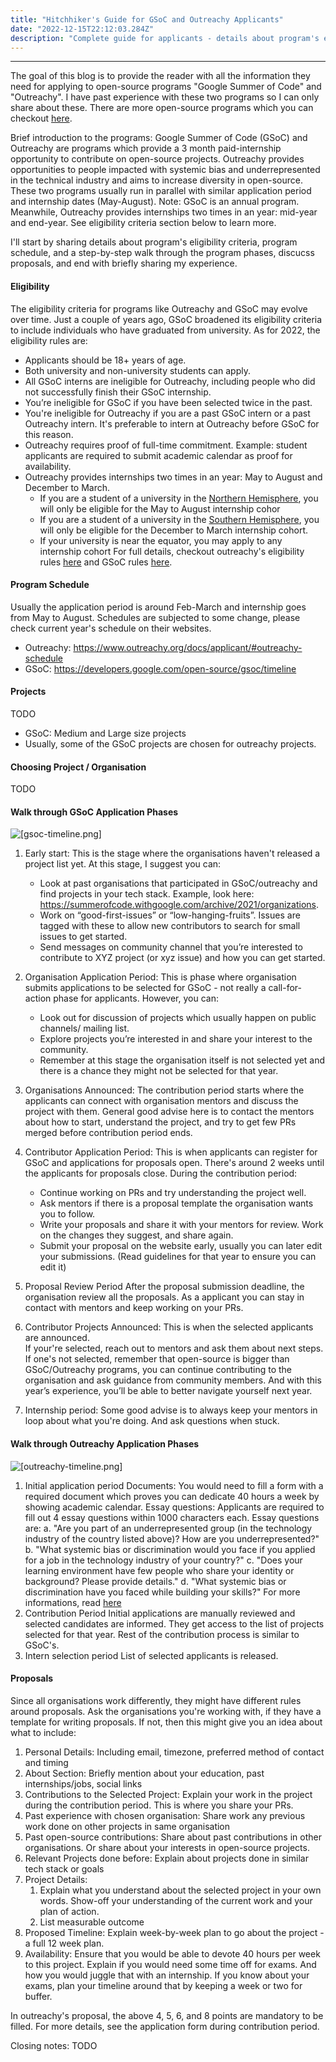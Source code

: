 ```yaml
---
title: "Hitchhiker's Guide for GSoC and Outreachy Applicants"
date: "2022-12-15T22:12:03.284Z"
description: "Complete guide for applicants - details about program's eligibility criteria, program schedule, selecting orgs/projects, and a step-by-step walk through the program phases, and proposal template."
---
```



---

The goal of this blog is to provide the reader with all the information they need for applying to open-source programs "Google Summer of Code" and "Outreachy". I have past experience with these two programs so I can only share about these. There are more open-source programs which you can checkout [here](https://github.com/tapaswenipathak/Open-Source-Programs). 

Brief introduction to the programs: Google Summer of Code (GSoC) and Outreachy are programs which provide a 3 month paid-internship opportunity to contribute on open-source projects. Outreachy provides opportunities to people impacted with systemic bias and underrepresented in the technical industry and aims to increase diversity in open-source. These two programs usually run in parallel with similar application period and internship dates (May-August). 
Note: GSoC is an annual program. Meanwhile, Outreachy provides internships two times in an year: mid-year and end-year. See eligibility criteria section below to learn more. 

I'll start by sharing details about program's eligibility criteria, program schedule, and a step-by-step walk through the program phases, discucss proposals, and end with briefly sharing my experience.

#### Eligibility

The eligibility criteria for programs like Outreachy and GSoC may evolve over time. Just a couple of years ago, GSoC broadened its eligibility criteria to include individuals who have graduated from university. As for 2022, the eligibility rules are:
- Applicants should be 18+ years of age.
- Both university and non-university students can apply.
- All GSoC interns are ineligible for Outreachy, including people who did not successfully finish their GSoC internship.
- You’re ineligible for GSoC if you have been selected twice in the past.
- You're ineligible for Outreachy if you are a past GSoC intern or a past Outreachy intern. It's preferable to intern at Outreachy before GSoC for this reason. 
- Outreachy requires proof of full-time commitment. Example: student applicants are required to submit academic calendar as proof for availability.  
- Outreachy provides internships two times in an year: May to August and December to March. 
	- If you are a student of a university in the [Northern Hemisphere](https://en.wikipedia.org/wiki/Northern_Hemisphere), you will only be eligible for the May to August internship cohor
    - If you are a student of a university in the [Southern Hemisphere](https://en.wikipedia.org/wiki/Southern_Hemisphere), you will only be eligible for the December to March internship cohort.
    - If your university is near the equator, you may apply to any internship cohort
For full details, checkout outreachy's eligibility rules [here](https://www.outreachy.org/docs/applicant/#eligibility) and GSoC rules [here](https://summerofcode.withgoogle.com/get-started).
#### Program Schedule
Usually the application period is around Feb-March and internship goes from May to August. Schedules are subjected to some change, please check current year's schedule on their websites. 
 - Outreachy: https://www.outreachy.org/docs/applicant/#outreachy-schedule 
 - GSoC: https://developers.google.com/open-source/gsoc/timeline

#### Projects
TODO
- GSoC: Medium and Large size projects
- Usually, some of the GSoC projects are chosen for outreachy projects.

#### Choosing Project / Organisation 
TODO

#### Walk through GSoC Application Phases
![[gsoc-timeline.png]](./gsoc-timeline.png)
1. Early start:
	This is the stage where the organisations haven't released a project list yet. At this stage, I suggest you can:
    - Look at past organisations that participated in GSoC/outreachy and find projects in your tech stack. Example, look here: https://summerofcode.withgoogle.com/archive/2021/organizations.
    - Work on “good-first-issues” or “low-hanging-fruits”. Issues are tagged with these to allow new contributors to search for small issues to get started. 
    - Send messages on community channel that you’re interested to contribute to XYZ project (or xyz issue) and how you can get started. 
        
2. Organisation Application Period:
	This is phase where organisation submits applications to be selected for GSoC - not really a call-for-action phase for applicants. However, you can:
    - Look out for discussion of projects which usually happen on public channels/ mailing list.
    - Explore projects you’re interested in and share your interest to the community.
    - Remember at this stage the organisation itself is not selected yet and there is a chance they might not be selected for that year.
        
3. Organisations Announced:
	The contribution period starts where the applicants can connect with organisation mentors and discuss the project with them.
    General good advise here is to contact the mentors about how to start, understand the project, and try to get few PRs merged before contribution period ends.
        
4. Contributor Application Period:
	This is when applicants can register for GSoC and applications for proposals open. There's around 2 weeks until the applicants for proposals close. During the contribution period:
	- Continue working on PRs and try understanding the project well. 
	- Ask mentors if there is a proposal template the organisation wants you to follow. 
	- Write your proposals and share it with your mentors for review. Work on the changes they suggest, and share again.
	- Submit your proposal on the website early, usually you can later edit your submissions. (Read guidelines for that year to ensure you can edit it)

5. Proposal Review Period
	After the proposal submission deadline, the organisation review all the proposals. As a applicant you can stay in contact with mentors and keep working on your PRs.
        
6. Contributor Projects Announced:
	This is when the selected applicants are announced.  
    If your're selected, reach out to mentors and ask them about next steps. If one's not selected, remember that open-source is bigger than GSoC/Outreachy programs, you can continue contributing to the organisation and ask guidance from community members. And with this year’s experience, you’ll be able to better navigate yourself next year.  
        
7. Internship period:
	Some good advise is to always keep your mentors in loop about what you're doing. And ask questions when stuck. 

#### Walk through Outreachy Application Phases
![[outreachy-timeline.png]](./outreachy-timeline.png)
1. Initial application period
	Documents: You would need to fill a form with a required document which proves you can dedicate 40 hours a week by showing academic calendar. 
	Essay questions: Applicants are required to fill out 4 essay questions within 1000 characters each. Essay questions are:
	a. "Are you part of an underrepresented group (in the technology industry of the country listed above)? How are you underrepresented?"
	b. "What systemic bias or discrimination would you face if you applied for a job in the technology industry of your country?"
	c. "Does your learning environment have few people who share your identity or background? Please provide details."
	d. "What systemic bias or discrimination have you faced while building your skills?"
	For more informations, read [here](https://www.outreachy.org/docs/applicant/#application-period)
2. Contribution Period
	Initial applications are manually reviewed and selected candidates are informed. They get access to the list of projects selected for that year. Rest of the contribution process is similar to GSoC's.
3. Intern selection period
	List of selected applicants is released. 


#### Proposals
Since all organisations work differently, they might have different rules around proposals. Ask the organisations you're working with, if they have a template for writing proposals. If not, then this might give you an idea about what to include:
1. Personal Details: Including email, timezone, preferred method of contact and timing
2. About Section: Briefly mention about your education, past internships/jobs, social links
3. Contributions to the Selected Project: Explain your work in the project during the contribution period. This is where you share your PRs.
4. Past experience with chosen organisation: Share work any previous work done on other projects in same organisation 
5. Past open-source contributions: Share about past contributions in other organisations. Or share about your interests in open-source projects. 
6. Relevant Projects done before: Explain about projects done in similar tech stack or goals
7. Project Details: 
	1. Explain what you understand about the selected project in your own words. Show-off your understanding of the current work and your plan of action.
	2. List measurable outcome
8. Proposed Timeline: Explain week-by-week plan to go about the project - a full 12 week plan. 
9. Availability: Ensure that you would be able to devote 40 hours per week to this project. Explain if you would need some time off for exams. And how you would juggle that with an internship. If you know about your exams, plan your timeline around that by keeping a week or two for buffer.

In outreachy's proposal, the above 4, 5, 6, and 8 points are mandatory to be filled. For more details, see the application form during contribution period. 

<!-- #### My Experience 

During pandemic in early 2021 when I was in second year of my college, I started exploring open-source projects. I checked out projects like [Internet Archive](https://github.com/internetarchive) , [Postman](https://github.com/postmanlabs) , and [Oppia](https://github.com/oppia/oppia). That year, when applying for the programs, I faced some minor obstacles which ranged from my laptop not having enough resources to handle running a huge project like Oppia (to be fair, it couldn't handle a Figma tab either), to me becoming one of the depressing numbers of infected people in the second wave of COVID in India. Later in the year, I upgraded the memory of my laptop and also explored other projects like [Gitlab](https://gitlab.com/gitlab-org/gitlab) which seemed interesting with good local setup and documentation, but used technology like Ruby and Vue which I had never used by then. While struggling my way around building Ruby projects, I reached out to Gitlab's last year intern and asked about their experience. Eventually, I decided to move onto something within my knowledge of tech stack. My sister was a past intern at [Ceph](https://github.com/ceph) and so she encouraged me to check that out next. 
By early 2022, I saw a list of GSoC projects posted by Ceph and found one "Visualization of Ceph Cluster" project right in the sweet spot of interesting and within my technical knowledge of Angular which I had used for few projects in my first year of college. So, I contacted the mentors and they guided me and patiently reviewed my first few good-first-issues PRs for Ceph Dashboard. After my initial application for Outreachy was accepted, when the project list for Outreachy projects with Ceph were released, the Visualization project was not part of them. I decided to submit my proposal as GSoC intern instead, meanwhile I looked at the Outreachy ceph projects. One of them was called "Making Teuthology a better detective" with a different team at Ceph which used Python. I reached out to the mentors of the teuthology project and they shared a list of tasks to do. By the time the application deadline came, I had proposals ready for both the projects so I submitted them and got selected for both.

![gsoc-email.png](./gsoc-email.png)

![[outreachy-email.png]](./outreachy-email.png)

Though humans tend to forget/undermine their own past struggles, I do remember being stressed during my contribution period of Feb-April. I had somehow managed to again get COVID in January 2022 and then declined a Ruby internship offer to focus on my two work-in-progress Ceph projects and college. I can't advise on stress-management but I can recommend trying your best, taking breaks, and talking with your personal mentors. The advise that had the biggest impact on me was "Start before you're ready" which encourages learning by getting your hands dirty.

After some discussions and deliberation, I decided to withdraw from the GSoC project and do the Outreachy internship over the summer because I wanted to focus on one project and give that my best effort. During my internship, all of my mentors were kind and helped me enormously as I struggled with the workings of the project. They appreciated even subtle techniques in my code and gave me the freedom to learn through trial and error.


 -->

Closing notes: TODO

